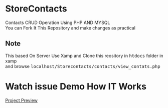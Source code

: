 # StoreContacts
Contacts CRUD Operation Using PHP AND MYSQL<br>
You can Fork It This Repository and make changes as practical 
## Note
This based On Server Use Xamp and Clone this reository in <kbd>htdocs</kbd> folder in xamp <br>
and browse <kbd>localhost/Storecontacts/contacts/view_contats.php</kbd> 
# Watch issue Demo How IT Works
[Project Preview](https://github.com/ENG-CJ/StoreContacts/issues/2#issue-1315657483)
